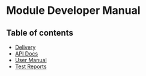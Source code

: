 # Module Developer Manual

## Table of contents
- [Delivery](./Delivery.md)
- [API Docs](https://documenter.getpostman.com/view/27004557/2s93Y5RLjZ#adbc1aa2-e979-4c65-bfe5-898533fb56c0)
- [User Manual](https://docs.google.com/document/d/1r2-92wv6zNn-XZk6W3QCZ20bJGmjgZnRqMiSee31t9w/edit?usp=sharing)
- [Test Reports](https://drive.google.com/drive/folders/1Vq_i5wke7YJqLdJOhAUGI2FafoYXfJqp?usp=sharing)
